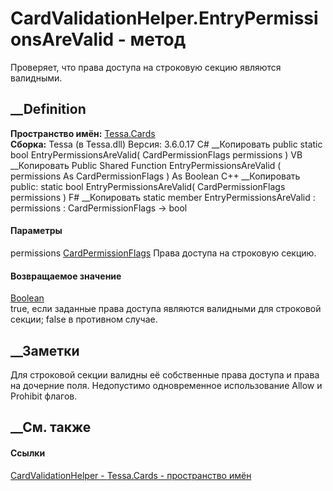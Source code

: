 # CardValidationHelper.EntryPermissionsAreValid - метод
Проверяет, что права доступа на строковую секцию являются валидными.
## __Definition
 **Пространство имён:** [Tessa.Cards](N_Tessa_Cards.htm)  
 **Сборка:** Tessa (в Tessa.dll) Версия: 3.6.0.17
C# __Копировать
     public static bool EntryPermissionsAreValid(
    	CardPermissionFlags permissions
    )
VB __Копировать
     Public Shared Function EntryPermissionsAreValid ( 
    	permissions As CardPermissionFlags
    ) As Boolean
C++ __Копировать
     public:
    static bool EntryPermissionsAreValid(
    	CardPermissionFlags permissions
    )
F# __Копировать
     static member EntryPermissionsAreValid : 
            permissions : CardPermissionFlags -> bool 
#### Параметры
permissions [CardPermissionFlags](T_Tessa_Cards_CardPermissionFlags.htm)
    Права доступа на строковую секцию.
#### Возвращаемое значение
[Boolean](https://learn.microsoft.com/dotnet/api/system.boolean)  
true, если заданные права доступа являются валидными для строковой секции;
false в противном случае.
## __Заметки
Для строковой секции валидны её собственные права доступа и права на дочерние
поля.
Недопустимо одновременное использование Allow и Prohibit флагов.
##  __См. также
#### Ссылки
[CardValidationHelper - ](T_Tessa_Cards_CardValidationHelper.htm)
[Tessa.Cards - пространство имён](N_Tessa_Cards.htm)
